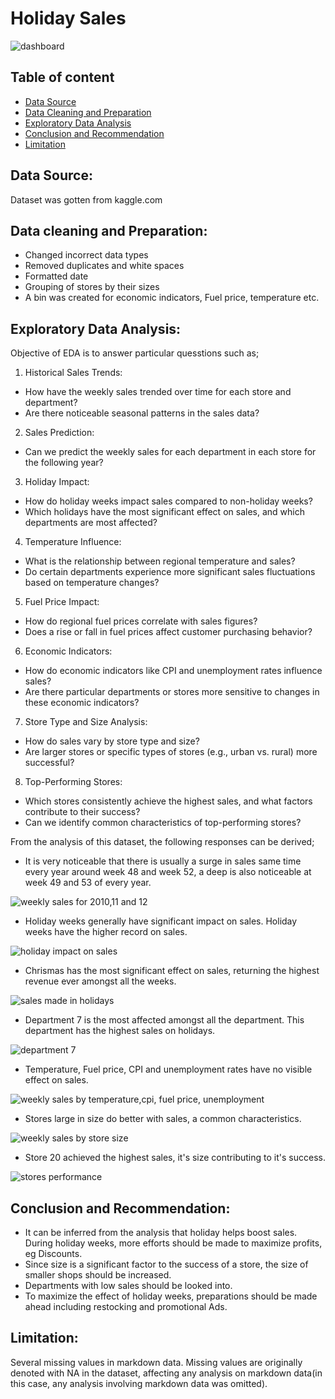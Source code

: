 # Holiday Sales
![dashboard](https://github.com/user-attachments/assets/588b776c-168d-4f56-b6b6-d6bc2e632f1a)


## Table of content

- [Data Source](#data-source)
- [Data Cleaning and Preparation](#data-cleaning-and-preparation)
- [Exploratory Data Analysis](#exploratory-data-analysis)
- [Conclusion and Recommendation](#conclusion-and-recommendation)
- [Limitation](#limitation)

## Data Source:

Dataset was gotten from kaggle.com

## Data cleaning and Preparation:

- Changed incorrect data types
- Removed duplicates and white spaces
- Formatted date
- Grouping of stores by their sizes
- A bin was created for economic indicators, Fuel price, temperature etc.

## Exploratory Data Analysis:

Objective of EDA is to answer particular quesstions such as;

1. Historical Sales Trends:

- How have the weekly sales trended over time for each store and department?
- Are there noticeable seasonal patterns in the sales data?

2. Sales Prediction:

- Can we predict the weekly sales for each department in each store for the following year?

3. Holiday Impact:

- How do holiday weeks impact sales compared to non-holiday weeks?
- Which holidays have the most significant effect on sales, and which departments are most affected?

4. Temperature Influence:
- What is the relationship between regional temperature and sales?
- Do certain departments experience more significant sales fluctuations based on temperature changes?

5. Fuel Price Impact:
- How do regional fuel prices correlate with sales figures?
- Does a rise or fall in fuel prices affect customer purchasing behavior?

6. Economic Indicators:
- How do economic indicators like CPI and unemployment rates influence sales?
- Are there particular departments or stores more sensitive to changes in these economic indicators?

7. Store Type and Size Analysis:

- How do sales vary by store type and size?
- Are larger stores or specific types of stores (e.g., urban vs. rural) more successful?

8. Top-Performing Stores:

- Which stores consistently achieve the highest sales, and what factors contribute to their success?
- Can we identify common characteristics of top-performing stores?

From the analysis of this dataset, the following responses can be derived;

- It is very noticeable that there is usually a surge in sales same time every year around week 48 and week 52, a deep is also noticeable at week 49 and 53 of every year.

![weekly sales for 2010,11 and 12](https://github.com/user-attachments/assets/6a551da7-e3a2-4cac-979c-06530c60ee49)


- Holiday weeks generally have significant impact on sales. Holiday weeks have the higher record on sales.

![holiday impact on sales](https://github.com/user-attachments/assets/d27231d0-f492-4c79-a39a-d07c29eac5aa)


- Chrismas has the most significant effect on sales, returning the highest revenue ever amongst all the weeks.

![sales made in holidays](https://github.com/user-attachments/assets/33d49260-e968-4b7d-9fc4-4259310dd34f)


- Department 7 is the most affected amongst all the department. This department has the highest sales on holidays.

![department 7](https://github.com/user-attachments/assets/48d37092-562b-425a-98ca-7c48587b91ca)


- Temperature, Fuel price, CPI and unemployment rates have no visible effect on sales.

![weekly sales by temperature,cpi, fuel price, unemployment](https://github.com/user-attachments/assets/42bc0974-43de-4bea-a0dd-dc36af962af4)


- Stores large in size do better with sales, a common characteristics.

![weekly sales by store size](https://github.com/user-attachments/assets/aa98c571-72d2-4e8b-8d3b-9c46ef658a4e)


- Store 20 achieved the highest sales, it's size contributing to it's success.

![stores performance](https://github.com/user-attachments/assets/2f655b84-be4a-4f0c-86e8-3d16b3057b0a)


## Conclusion and Recommendation:
- It can be inferred from the analysis that holiday helps boost sales. During holiday weeks, more efforts should be made to maximize profits, eg Discounts.
- Since size is a significant factor to the success of a store, the size of smaller shops should be increased.
- Departments with low sales should be looked into.
- To maximize the effect of holiday weeks, preparations should be made ahead including restocking and promotional Ads. 

 
## Limitation:
Several missing values in markdown data. Missing values are originally denoted with NA in the dataset, affecting any analysis on markdown data(in this case, any analysis involving markdown data was omitted).
